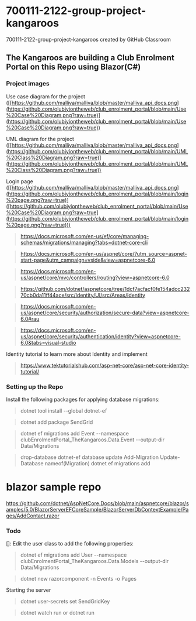 # 700111-2122-group-project-kangaroos
700111-2122-group-project-kangaroos created by GitHub Classroom

## The Kangaroos are building a Club Enrolment Portal on this Repo using Blazor(C#)

### Project images

Use case diagram for the project ([[https://github.com/malliva/malliva/blob/master/malliva_api_docs.png](https://github.com/olubiyiontheweb/club_enrolment_portal/blob/main/Use%20Case%20Diagram.png?raw=true)](https://github.com/olubiyiontheweb/club_enrolment_portal/blob/main/Use%20Case%20Diagram.png?raw=true))

UML diagram for the project ([[https://github.com/malliva/malliva/blob/master/malliva_api_docs.png](https://github.com/olubiyiontheweb/club_enrolment_portal/blob/main/UML%20Class%20Diagram.png?raw=true)](https://github.com/olubiyiontheweb/club_enrolment_portal/blob/main/UML%20Class%20Diagram.png?raw=true))

Login page ([[https://github.com/malliva/malliva/blob/master/malliva_api_docs.png](https://github.com/olubiyiontheweb/club_enrolment_portal/blob/main/login%20page.png?raw=true)]([https://github.com/olubiyiontheweb/club_enrolment_portal/blob/main/Use%20Case%20Diagram.png?raw=true](https://github.com/olubiyiontheweb/club_enrolment_portal/blob/main/login%20page.png?raw=true)))

> https://docs.microsoft.com/en-us/ef/core/managing-schemas/migrations/managing?tabs=dotnet-core-cli

> https://docs.microsoft.com/en-us/aspnet/core/?utm_source=aspnet-start-page&utm_campaign=vside&view=aspnetcore-6.0

> https://docs.microsoft.com/en-us/aspnet/core/mvc/controllers/routing?view=aspnetcore-6.0

> https://github.com/dotnet/aspnetcore/tree/1dcf7acfacf0fe154adcc23270cb0da11ff44ace/src/Identity/UI/src/Areas/Identity

> https://docs.microsoft.com/en-us/aspnet/core/security/authorization/secure-data?view=aspnetcore-6.0#rau

> https://docs.microsoft.com/en-us/aspnet/core/security/authentication/identity?view=aspnetcore-6.0&tabs=visual-studio

Identity tutorial to learn more about Identity and implement
> https://www.tektutorialshub.com/asp-net-core/asp-net-core-identity-tutorial/

### Setting up the Repo

Install the following packages for applying database migrations:

> dotnet tool install --global dotnet-ef

> dotnet add package SendGrid

> dotnet ef migrations add Event --namespace clubEnrolmentPortal_TheKangaroos.Data.Event --output-dir Data/Migrations

> drop-database
> dotnet-ef database update
> Add-Migration
> Update-Database nameof(Migration)
> dotnet ef migrations add

# blazor sample repo
https://github.com/dotnet/AspNetCore.Docs/blob/main/aspnetcore/blazor/samples/5.0/BlazorServerEFCoreSample/BlazorServerDbContextExample/Pages/AddContact.razor

### Todo
[]: Edit the user class to add the following properties:
> dotnet ef migrations add User --namespace clubEnrolmentPortal_TheKangaroos.Data.Models --output-dir Data/Migrations 

> dotnet new razorcomponent -n Events -o Pages

Starting the server
> dotnet user-secrets set SendGridKey <key>

> dotnet watch run or dotnet run
